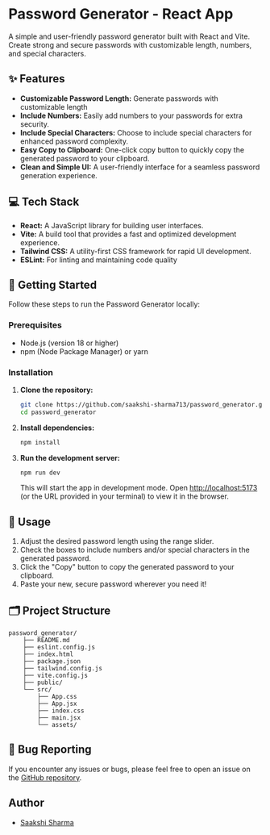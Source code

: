 # Password Generator - React App

A simple and user-friendly password generator built with React and Vite. Create strong and secure passwords with customizable length, numbers, and special characters.

## ✨ Features

*   **Customizable Password Length:** Generate passwords with customizable length
*   **Include Numbers:** Easily add numbers to your passwords for extra security.
*   **Include Special Characters:**  Choose to include special characters for enhanced password complexity.
*   **Easy Copy to Clipboard:**  One-click copy button to quickly copy the generated password to your clipboard.
*   **Clean and Simple UI:** A user-friendly interface for a seamless password generation experience.

## 💻 Tech Stack

*   **React:** A JavaScript library for building user interfaces.
*   **Vite:** A build tool that provides a fast and optimized development experience.
*   **Tailwind CSS:** A utility-first CSS framework for rapid UI development.
*   **ESLint:** For linting and maintaining code quality

## 🚀 Getting Started

Follow these steps to run the Password Generator locally:

### Prerequisites

*   Node.js (version 18 or higher)
*   npm (Node Package Manager) or yarn

### Installation

1.  **Clone the repository:**

    ```bash
    git clone https://github.com/saakshi-sharma713/password_generator.git  
    cd password_generator
    ```

2.  **Install dependencies:**

    ```bash
    npm install 
    ```

3.  **Run the development server:**

    ```bash
    npm run dev  
    ```

    This will start the app in development mode. Open [http://localhost:5173](http://localhost:5173) (or the URL provided in your terminal) to view it in the browser.

## 📝 Usage

1.  Adjust the desired password length using the range slider.
2.  Check the boxes to include numbers and/or special characters in the generated password.
3.  Click the "Copy" button to copy the generated password to your clipboard.
4.  Paste your new, secure password wherever you need it!

## 🗂️ Project Structure

```
password_generator/
    ├── README.md
    ├── eslint.config.js
    ├── index.html
    ├── package.json
    ├── tailwind.config.js
    ├── vite.config.js
    ├── public/
    └── src/
        ├── App.css
        ├── App.jsx
        ├── index.css
        ├── main.jsx
        └── assets/
```

## 🐛 Bug Reporting

If you encounter any issues or bugs, please feel free to open an issue on the [GitHub repository](https://github.com/saakshi-sharma713/password_generator/issues).


## Author

*   [Saakshi Sharma](https://github.com/saakshi-sharma713)
